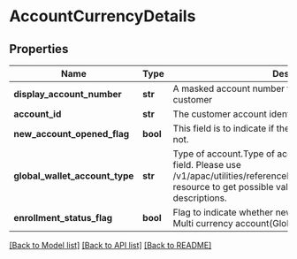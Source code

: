 # AccountCurrencyDetails

## Properties
Name | Type | Description | Notes
------------ | ------------- | ------------- | -------------
**display_account_number** | **str** | A masked account number that can be displayed to the customer | [optional] 
**account_id** | **str** | The customer account identifier in encrypted format | [optional] 
**new_account_opened_flag** | **bool** | This field is to indicate if the  account is newly opened or not. | 
**global_wallet_account_type** | **str** | Type of account.Type of account.This is a reference data field. Please use /v1/apac/utilities/referenceData/{globalWalletAccountType} resource to get possible values of this field with descriptions. | [optional] 
**enrollment_status_flag** | **bool** | Flag to indicate whether new FCY account is enrolled to Multi currency account(Global Wallet). | [optional] 

[[Back to Model list]](../README.md#documentation-for-models) [[Back to API list]](../README.md#documentation-for-api-endpoints) [[Back to README]](../README.md)

